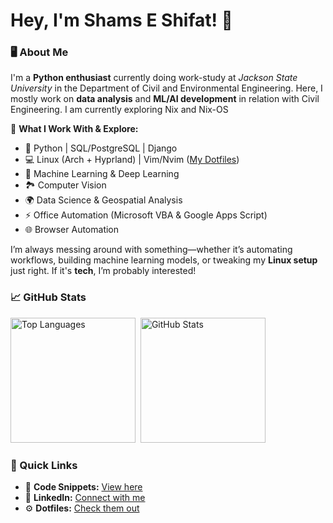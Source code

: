 # Hey, I'm Shams E Shifat! 👋  

### 🖥️ About Me  
I'm a **Python enthusiast** currently doing work-study at *Jackson State University* in the Department of Civil and Environmental Engineering. Here, I mostly work on **data analysis** and **ML/AI development** in relation with Civil Engineering. I am currently exploring Nix and Nix-OS

🔹 **What I Work With & Explore:**  
- 🐍 Python | SQL/PostgreSQL | Django  
- 💻 Linux (Arch + Hyprland) | Vim/Nvim ([My Dotfiles](https://github.com/s-shifat/dotfiles))  
- 🤖 Machine Learning & Deep Learning  
- 🏞️ Computer Vision  
- 🌍 Data Science & Geospatial Analysis
- ⚡ Office Automation (Microsoft VBA & Google Apps Script)  
- 🌐 Browser Automation  

I’m always messing around with something—whether it’s automating workflows, building machine learning models, or tweaking my **Linux setup** just right. If it's **tech**, I’m probably interested!  
### 📈 GitHub Stats
<!--
<p float="left">
    <img src="https://github-readme-stats.vercel.app/api?username=s-shifat&theme=catpuccin_mocha&show_icons=true&bg_color=1e1e2e&text_color=cdd6f4&icon_color=cba6f7&title_color=94e2d5&hide_border=false&include_all_commits=false&count_private=true" alt="s-shifat github stats" width=500>
</p>



![Top Languages](https://github-readme-stats.vercel.app/api/top-langs/?username=s-shifat&layout=compact&theme=catpuccin_mocha&show_icons=true&bg_color=1e1e2e&text_color=cdd6f4&icon_color=cba6f7&title_color=94e2d5&hide_border=false)
-->

<p align="left">

  <img src="https://github-readme-stats.vercel.app/api/top-langs/?username=s-shifat&layout=compact&theme=catpuccin_mocha&show_icons=true&bg_color=1e1e2e&text_color=cdd6f4&icon_color=cba6f7&title_color=94e2d5&hide_border=false" alt="Top Languages" height="200"/>&nbsp;
      <img src="https://github-readme-stats.vercel.app/api?username=s-shifat&theme=catpuccin_mocha&show_icons=true&bg_color=1e1e2e&text_color=cdd6f4&icon_color=cba6f7&title_color=94e2d5&hide_border=false&include_all_commits=false&count_private=true" alt="GitHub Stats" height="200"/>
</p>


### 🔗 Quick Links  
- 📂 **Code Snippets:** [View here](https://s-shifat.github.io/code-snippets/)  
- 🔗 **LinkedIn:** [Connect with me](https://www.linkedin.com/in/shams-e-shifat)  
- ⚙️ **Dotfiles:** [Check them out](https://github.com/s-shifat/dotfiles)  



